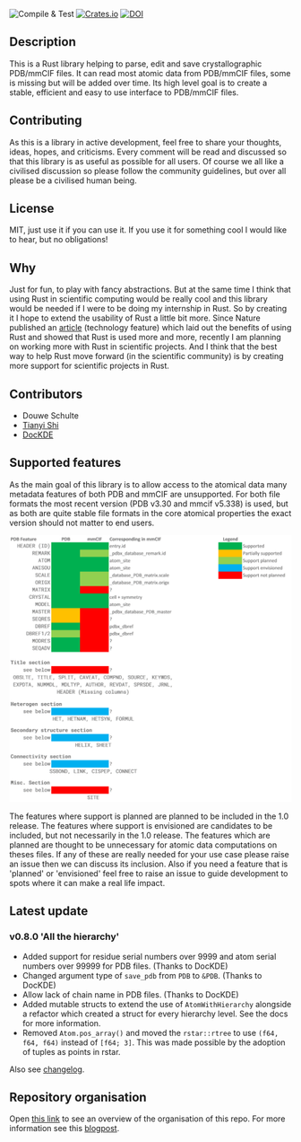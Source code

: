 ![Compile & Test](https://github.com/nonnominandus/rust-pdb/workflows/Compile%20&%20Test/badge.svg) 
[![Crates.io](https://img.shields.io/crates/v/pdbtbx.svg)](https://crates.io/crates/pdbtbx)
[![DOI](https://zenodo.org/badge/DOI/10.5281/zenodo.4671031.svg)](https://doi.org/10.5281/zenodo.4671031)

## Description
This is a Rust library helping to parse, edit and save crystallographic PDB/mmCIF files. It can read most atomic data from PDB/mmCIF files, some is missing but will be added over time. Its high level goal is to create a stable, efficient and easy to use interface to PDB/mmCIF files. 

## Contributing
As this is a library in active development, feel free to share your thoughts, ideas, hopes, and criticisms. Every comment will be read and discussed so that this library is as useful as possible for all users. Of course we all like a civilised discussion so please follow the community guidelines, but over all please be a civilised human being.

## License
MIT, just use it if you can use it. If you use it for something cool I would like to hear, but no obligations!

## Why
Just for fun, to play with fancy abstractions. But at the same time I think that using Rust in scientific computing would be really cool and this library would be needed if I were to be doing my internship in Rust. So by creating it I hope to extend the usability of Rust a little bit more. Since Nature published an [article](https://www.nature.com/articles/d41586-020-03382-2) (technology feature) which laid out the benefits of using Rust and showed that Rust is used more and more, recently I am planning on working more with Rust in scientific projects. And I think that the best way to help Rust move forward (in the scientific community) is by creating more support for scientific projects in Rust.

## Contributors
* Douwe Schulte
* [Tianyi Shi](https://github.com/TianyiShi2001)
* [DocKDE](https://github.com/DocKDE)

## Supported features
As the main goal of this library is to allow access to the atomical data many metadata features of both PDB and mmCIF are unsupported. For both file formats the most recent version (PDB v3.30 and mmcif v5.338) is used, but as both are quite stable file formats in the core atomical properties the exact version should not matter to end users.

![supported features table](pictures/supported_features.png)

The features where support is planned are planned to be included in the 1.0 release. The features where support is envisioned are candidates to be included, but not necessarily in the 1.0 release. The features which are planned are thought to be unnecessary for atomic data computations on theses files. If any of these are really needed for your use case please raise an issue then we can discuss its inclusion. Also if you need a feature that is 'planned' or 'envisioned' feel free to raise an issue to guide development to spots where it can make a real life impact.

## Latest update
### v0.8.0 'All the hierarchy'
* Added support for residue serial numbers over 9999 and atom serial numbers over 99999 for PDB files. (Thanks to DocKDE)
* Changed argument type of `save_pdb` from `PDB` to `&PDB`. (Thanks to DocKDE)
* Allow lack of chain name in PDB files. (Thanks to DocKDE)
* Added mutable structs to extend the use of `AtomWithHierarchy` alongside a refactor which created a struct for every hierarchy level. See the docs for more information.
* Removed `Atom.pos_array()` and moved the `rstar::rtree` to use `(f64, f64, f64)` instead of `[f64; 3]`. This was made possible by the adoption of tuples as points in rstar. 

Also see [changelog](https://github.com/nonnominandus/pdbtbx/blob/master/changelog.md).

## Repository organisation
Open [this link](https://octo-repo-visualization.vercel.app/?repo=nonnominandus%2Fpdbtbx) to see an overview of the organisation of this repo. For more information see this [blogpost](https://next.github.com/projects/repo-visualization).
